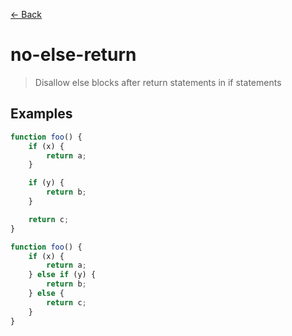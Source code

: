 [&#x2190; Back](./)
# no-else-return

> Disallow else blocks after return statements in if statements

 

## Examples

<code-highlight>
 
<div slot="correct">

```js
function foo() {
    if (x) {
        return a;
    }

    if (y) {
        return b;
    }

    return c;
}
```

</div>

 
<div slot="incorrect">

```js
function foo() {
    if (x) {
        return a;
    } else if (y) {
        return b;
    } else {
        return c;
    }
}
```

</div>

 
</code-highlight>

